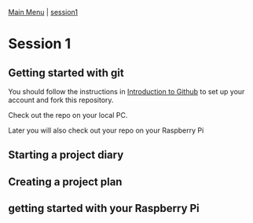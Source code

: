 [Main Menu](../../sessions/README.md) | [session1](../session1/) 

# Session 1 

## Getting started with git

You should follow the instructions in [Introduction to Github](../../../main/introductionToGitHub.md) to set up your account and fork this repository. 

Check out the repo on your local PC.

Later you will also check out your repo on your Raspberry Pi

## Starting a project diary

## Creating a project plan

## getting started with your Raspberry Pi


